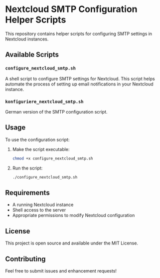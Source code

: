 # Nextcloud SMTP Configuration Helper Scripts

This repository contains helper scripts for configuring SMTP settings in Nextcloud instances.

## Available Scripts

### `configure_nextcloud_smtp.sh`
A shell script to configure SMTP settings for Nextcloud. This script helps automate the process of setting up email notifications in your Nextcloud instance.

### `konfiguriere_nextcloud_smtp.sh`
German version of the SMTP configuration script.

## Usage

To use the configuration script:

1. Make the script executable:
   ```bash
   chmod +x configure_nextcloud_smtp.sh
   ```

2. Run the script:
   ```bash
   ./configure_nextcloud_smtp.sh
   ```

## Requirements

- A running Nextcloud instance
- Shell access to the server
- Appropriate permissions to modify Nextcloud configuration

## License

This project is open source and available under the MIT License.

## Contributing

Feel free to submit issues and enhancement requests! 